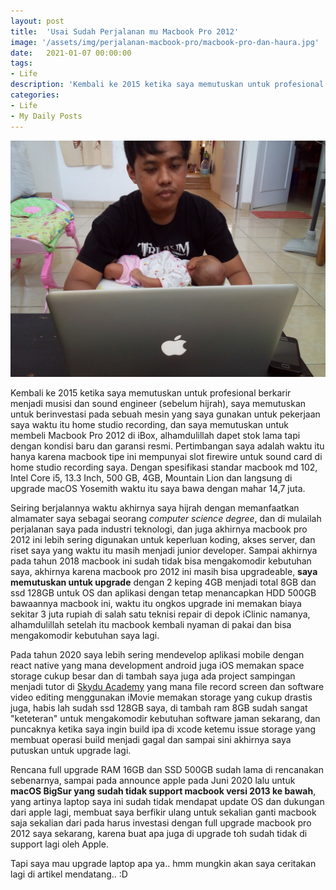 ```yaml
---
layout: post
title:  'Usai Sudah Perjalanan mu Macbook Pro 2012'
image: '/assets/img/perjalanan-macbook-pro/macbook-pro-dan-haura.jpg'
date:   2021-01-07 00:00:00
tags:
- Life
description: 'Kembali ke 2015 ketika saya memutuskan untuk profesional berkarir menjadi musisi dan sound engineer (sebelum hijrah), saya memutuskan untuk berinvestasi pada sebuah mesin yang saya gunakan untuk pekerjaan saya waktu itu home studio recording, dan saya memutuskan untuk membeli Macbook Pro 2012 di iBox'
categories:
- Life
- My Daily Posts
---
```


![macbook dan haura](/assets/img/perjalanan-macbook-pro/macbook-pro-dan-haura.jpg)

Kembali ke 2015 ketika saya memutuskan untuk profesional berkarir menjadi musisi dan sound engineer (sebelum hijrah), saya memutuskan untuk berinvestasi pada sebuah mesin yang saya gunakan untuk pekerjaan saya waktu itu home studio recording, dan saya memutuskan untuk membeli Macbook Pro 2012 di iBox, alhamdulillah dapet stok lama tapi dengan kondisi baru dan garansi resmi. Pertimbangan saya adalah waktu itu hanya karena macbook tipe ini mempunyai slot firewire untuk sound card di home studio recording saya. Dengan spesifikasi standar macbook md 102, Intel Core i5, 13.3 Inch, 500 GB, 4GB, Mountain Lion dan langsung di upgrade macOS Yosemith waktu itu saya bawa dengan mahar 14,7 juta.

Seiring berjalannya waktu akhirnya saya hijrah dengan memanfaatkan almamater saya sebagai seorang *computer science degree*, dan di mulailah perjalanan saya pada industri teknologi, dan juga akhirnya macbook pro 2012 ini lebih sering digunakan untuk keperluan koding, akses server, dan riset saya yang waktu itu masih menjadi junior developer. Sampai akhirnya pada tahun 2018 macbook ini sudah tidak bisa mengakomodir kebutuhan saya, akhirnya karena macbook pro 2012 ini masih bisa upgradeable, **saya memutuskan untuk upgrade** dengan 2 keping 4GB menjadi total 8GB dan ssd 128GB untuk OS dan aplikasi dengan tetap menancapkan HDD 500GB bawaannya macbook ini, waktu itu ongkos upgrade ini memakan biaya sekitar 3 juta rupiah di salah satu teknisi repair di depok iClinic namanya, alhamdulillah setelah itu macbook kembali nyaman di pakai dan bisa mengakomodir kebutuhan saya lagi.

Pada tahun 2020 saya lebih sering mendevelop aplikasi mobile dengan react native yang mana development android juga iOS memakan space storage cukup besar dan di tambah saya juga ada project sampingan menjadi tutor di [Skydu Academy](https://skydu.academy) yang mana file record screen dan software video editing menggunakan iMovie memakan storage yang cukup drastis juga, habis lah sudah ssd 128GB saya, di tambah ram 8GB sudah sangat "keteteran" untuk mengakomodir kebutuhan software jaman sekarang, dan puncaknya ketika saya ingin build ipa di xcode ketemu issue storage yang membuat operasi build menjadi gagal dan sampai sini akhirnya saya putuskan untuk upgrade lagi.

Rencana full upgrade RAM 16GB dan SSD 500GB sudah lama di rencanakan sebenarnya, sampai pada announce apple pada Juni 2020 lalu untuk **macOS BigSur yang sudah tidak support macbook versi 2013 ke bawah**, yang artinya laptop saya ini sudah tidak mendapat update OS dan dukungan dari apple lagi, membuat saya berfikir ulang untuk sekalian ganti macbook saja sekalian dari pada harus investasi dengan full upgrade macbook pro 2012 saya sekarang, karena buat apa juga di upgrade toh sudah tidak di support lagi oleh Apple.

Tapi saya mau upgrade laptop apa ya.. hmm mungkin akan saya ceritakan lagi di artikel mendatang.. :D

